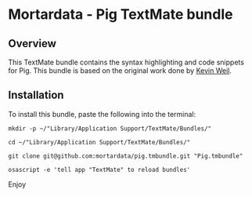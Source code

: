 # Mortardata - Pig TextMate bundle 

## Overview
This TextMate bundle contains the syntax highlighting and code snippets for Pig. This bundle is based on the original work done by [Kevin Weil](https://github.com/kevinweil/pig.tmbundle).

## Installation

To install this bundle, paste the following into the terminal:

    mkdir -p ~/"Library/Application Support/TextMate/Bundles/"
    
    cd ~/"Library/Application Support/TextMate/Bundles/"
    
    git clone git@github.com:mortardata/pig.tmbundle.git "Pig.tmbundle"
    
    osascript -e 'tell app "TextMate" to reload bundles'

Enjoy
